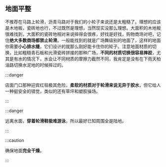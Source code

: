 ## 地面平整

不推荐在马路上轮滑，沥青马路对于我们的小轮子来说还是太粗糙了。理想的应该是木地板，瓷砖地也行，不过既然是理想，当然现实没那么理想。大面积的木地板很难找到，大面积的瓷砖地相对来说摔得会很疼，好找是好找，购物商场对吧，记住**绝大多数商场都禁止轮滑**。一般能找到的就是广场舞级别的地面了，这样的地面你需要**小心排水缝**，它们设计的就那么刚好能卡住你的轮子。注意地面材质的切换，比如粗糙青石板和光滑瓷砖拼接的那种广场，**不同的材质切换很容易摔跤**，尤其是有水的情况下，水会让不同材质的摩擦力截然不同，我肯定是没有在下雨天柏油路切换水泥地的时候摔过的。

:::danger

店面门口那种迎宾红毯极其危险，**柔软的材质对于轮滑来说无异于胶水**，但它给人一种挺安全的错觉，类似的还有草坪和塑胶操场。

:::

:::danger

远离水面，**穿着轮滑鞋极难游泳**，所以最好已知周围全是陆地。

:::

:::caution

确保地面**完全干燥**。

:::





